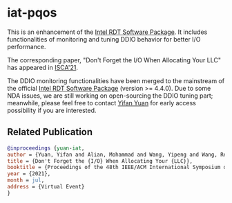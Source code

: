 # iat-pqos
This is an enhancement of the [Intel RDT Software Package](https://github.com/intel/intel-cmt-cat). 
It includes functionalities of monitoring and tuning DDIO behavior for better I/O performance. 

The corresponding paper, "Don't Forget the I/O When Allocating Your LLC" has appeared in [ISCA'21](https://www.iscaconf.org/isca2021/).


The DDIO monitoring functionalities have been merged to the mainstream of the official [Intel RDT Software Package](https://github.com/intel/intel-cmt-cat) (version >= 4.4.0). 
Due to some NDA issues, we are still working on open-sourcing the DDIO tuning part; meanwhile, please feel free to contact [Yifan Yuan](mailto:yifany3@illinois.edu) for early access possibility if you are interested. 


## Related Publication

```bibtex
@inproceedings {yuan-iat,
author = {Yuan, Yifan and Alian, Mohammad and Wang, Yipeng and Wang, Ren and Kurakin, Ilia and Tai, Charlie and Kim, Nam Sung},
title = {Don't Forget the {I/O} When Allocating Your {LLC}},
booktitle = {Proceedings of the 48th IEEE/ACM International Symposium on Computer Architecture (ISCA'21)},
year = {2021},
month = jul,
address = {Virtual Event}
}
```
